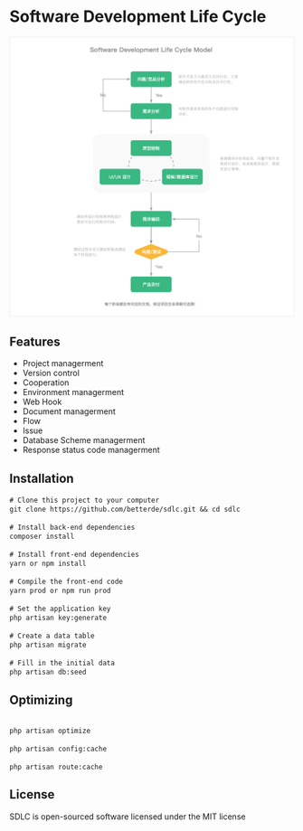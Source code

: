 # Software Development Life Cycle

![Cover](./public/cover.png)

## Features

* Project managerment
* Version control
* Cooperation
* Environment managerment
* Web Hook
* Document managerment
* Flow
* Issue
* Database Scheme managerment
* Response status code managerment

## Installation

```shell
# Clone this project to your computer
git clone https://github.com/betterde/sdlc.git && cd sdlc

# Install back-end dependencies
composer install

# Install front-end dependencies
yarn or npm install

# Compile the front-end code
yarn prod or npm run prod

# Set the application key
php artisan key:generate

# Create a data table
php artisan migrate

# Fill in the initial data
php artisan db:seed
```

## Optimizing

```shell

php artisan optimize

php artisan config:cache

php artisan route:cache
```

## License
SDLC is open-sourced software licensed under the MIT license

